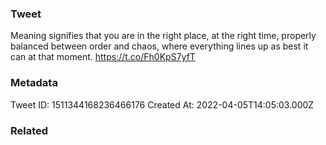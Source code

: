 ### Tweet
Meaning signifies that you are in the right place, at the right time, properly balanced between order and chaos, where everything lines up as best it can at that moment. https://t.co/Fh0KpS7yfT

### Metadata
Tweet ID: 1511344168236466176
Created At: 2022-04-05T14:05:03.000Z

### Related

